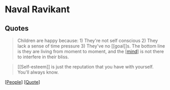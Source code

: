 # Naval Ravikant

## Quotes

> Children are happy because: 1) They're not self conscious 2) They lack a sense of time pressure 3) They've no [[goal]]s. The bottom line is they are living from moment to moment, and the [[mind]] is not there to interfere in their bliss.

> [[Self-esteem]] is just the reputation that you have with yourself. You'll always know.

[[People]] [[Quote]]

[//begin]: # "Autogenerated link references for markdown compatibility"
[mind]: mind "Mind"
[People]: people "People"
[Quote]: quote "Quote"
[//end]: # "Autogenerated link references"